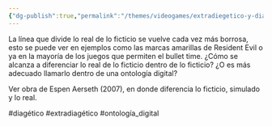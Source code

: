 ```yaml
---
{"dg-publish":true,"permalink":"/themes/videogames/extradiegetico-y-diagetico-lo-real-y-ficticio-en-el-videojuego/","dgPassFrontmatter":true}
---
```


La línea que divide lo real de lo ficticio se vuelve cada vez más borrosa, esto se puede ver en ejemplos como las marcas amarillas de Resident Evil o ya en la mayoría de los juegos que permiten el bullet time.
¿Cómo se alcanza a diferenciar lo real de lo ficticio dentro de lo ficticio? ¿O es más adecuado llamarlo dentro de una ontología digital? 

Ver obra de Espen Aerseth (2007), en donde diferencia lo ficticio, simulado y lo real.

#diagético #extradiagético #ontología_digital